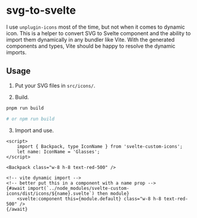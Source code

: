 # svg-to-svelte

I use `unplugin-icons` most of the time, but not when it comes to dynamic icon. This is a helper to convert SVG to Svelte component and the ability to import them dynamically in any bundler like Vite. With the generated components and types, Vite should be happy to resolve the dynamic imports.

## Usage

1. Put your SVG files in `src/icons/`.

2. Build.
```bash
pnpm run build

# or npm run build
```

3. Import and use.

```svelte
<script>
	import { Backpack, type IconName } from 'svelte-custom-icons';
	let name: IconName = 'Glasses';
</script>

<Backpack class="w-8 h-8 text-red-500" />

<!-- vite dynamic import -->
<!-- better put this in a component with a name prop -->
{#await import(`../node_modules/svelte-custom-icons/dist/icons/${name}.svelte`) then module}
	<svelte:component this={module.default} class="w-8 h-8 text-red-500" />
{/await}
```

